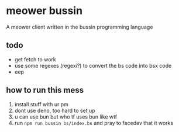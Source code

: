 # meower bussin

A meower client written in the bussin programming language

## todo

- get fetch to work
- use some regexes (regexi?) to convert the bs code into bsx code
- eep

## how to run this mess

1. install stuff with ur pm
2. dont use deno, too hard to set up
3. u can use bun but who tf uses bun like wtf
4. run `npm run bussin bs/index.bs` and pray to facedev that it works
